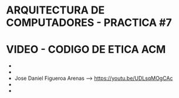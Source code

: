 # ARQUITECTURA DE COMPUTADORES - PRACTICA #7
# VIDEO - CODIGO DE ETICA ACM

*
*
* Jose Daniel Figueroa Arenas --> https://youtu.be/UDLsqMOgCAc
*
* 
